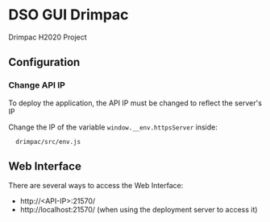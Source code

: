 # DSO GUI Drimpac
Drimpac H2020 Project

## Configuration

### Change API IP
To deploy the application, the API IP must be changed to reflect the server's IP


Change the IP of the variable `window.__env.httpsServer` inside:
```
  drimpac/src/env.js 
```

## Web Interface
There are several ways to access the Web Interface:

- http://\<API-IP\>:21570/
- http://localhost:21570/ (when using the deployment server to access it)
